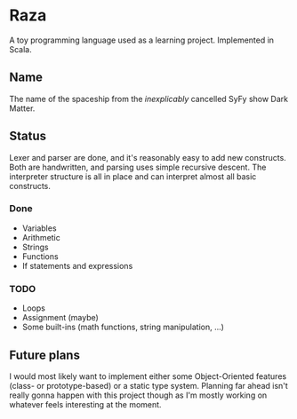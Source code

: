 # Raza
A toy programming language used as a learning project. Implemented in Scala.

## Name
The name of the spaceship from the *inexplicably* cancelled SyFy show Dark Matter.

## Status

Lexer and parser are done, and it's reasonably easy to add new constructs. Both are
handwritten, and parsing uses simple recursive descent. The interpreter structure is all in
place and can interpret almost all basic constructs. 

### Done

* Variables
* Arithmetic
* Strings
* Functions 
* If statements and expressions

### TODO

* Loops
* Assignment (maybe)
* Some built-ins (math functions, string manipulation, ...)

## Future plans 

I would most likely want to implement either some Object-Oriented features (class- or
prototype-based) or a static type system. Planning far ahead isn't really gonna happen with
this project though as I'm mostly working on whatever feels interesting at the moment.







